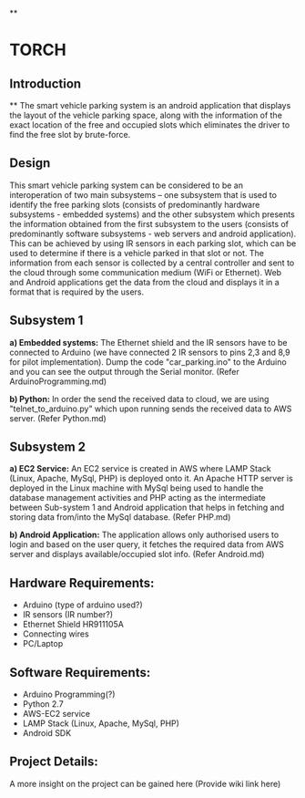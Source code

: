 **
# TORCH

## Introduction

**
The smart vehicle parking system is an android application that displays the layout of the vehicle parking space, along with the information of the exact location of the free and occupied slots which eliminates the driver to find the free slot by brute-force.

## Design

This smart vehicle parking system can be considered to be an interoperation of two main subsystems – one subsystem that is used to identify the free parking slots (consists of predominantly hardware subsystems - embedded systems) and the other subsystem which presents the information obtained from the first subsystem to the users (consists of predominantly software subsystems - web servers and android application). This can be achieved by using IR sensors in each parking slot, which can be used to determine if there is a vehicle parked in that slot or not. The information from each sensor is collected by a central controller and sent to the cloud through some communication medium (WiFi or Ethernet). Web and Android applications get the data from the cloud and displays it in a format that is required by the users.

## Subsystem 1

**a) Embedded systems:** 
The Ethernet shield and the IR sensors have to be connected to Arduino (we have connected 2 IR sensors to pins 2,3 and 8,9 for pilot implementation). Dump the code "car_parking.ino" to the Arduino and you can see the output through the Serial monitor. (Refer ArduinoProgramming.md)

**b) Python:** 
In order the send the received data to cloud, we are using "telnet_to_arduino.py" which upon running sends the received data to AWS server. (Refer Python.md)

## Subsystem 2

**a) EC2 Service:**
An EC2 service is created in AWS where LAMP Stack (Linux, Apache, MySql, PHP) is deployed onto it. An Apache HTTP server is deployed in the Linux machine with MySql being used to handle the database management activities and PHP acting as the intermediate between Sub-system 1 and Android application that helps in fetching and storing data from/into the MySql database. (Refer PHP.md)

**b) Android Application:**
The application allows only authorised users to login and based on the user query, it fetches the required data from AWS server and displays available/occupied slot info. (Refer Android.md)

## Hardware Requirements:

   - Arduino (type of arduino used?)
   - IR sensors (IR number?)
   - Ethernet Shield HR911105A
   - Connecting wires
   - PC/Laptop

## Software Requirements:

   - Arduino Programming(?)
   - Python 2.7
   - AWS-EC2 service
   - LAMP Stack (Linux, Apache, MySql, PHP)
   - Android SDK

## Project Details:

A more insight on the project can be gained here (Provide wiki link here)